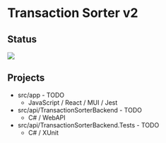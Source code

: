 # Transaction Sorter v2

## Status
![](https://github.com/trippshelnutt/transaction-sorter-v2/actions/workflows/build.yml/badge.svg)

## Projects
- src/app - TODO
  - JavaScript / React / MUI / Jest
- src/api/TransactionSorterBackend - TODO
  - C# / WebAPI
- src/api/TransactionSorterBackend.Tests - TODO
  - C# / XUnit
